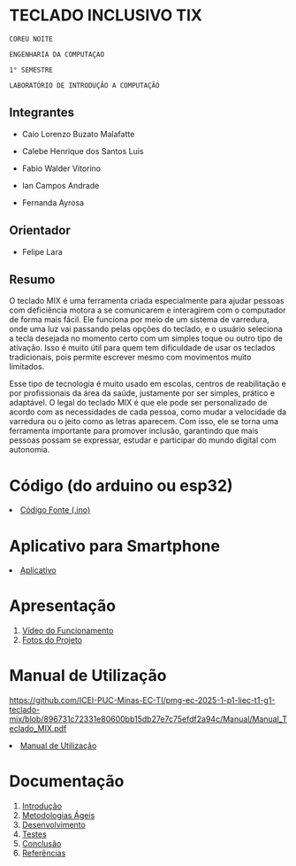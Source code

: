 # TECLADO INCLUSIVO TIX

`COREU NOITE`

`ENGENHARIA DA COMPUTAÇAO `

`1° SEMESTRE `

`LABORATÓRIO DE INTRODUÇÃO A COMPUTAÇÃO`


## Integrantes

* Caio Lorenzo Buzato Malafatte

* Calebe Henrique dos Santos Luis
* Fabio Walder Vitorino
* Ian Campos Andrade 
* Fernanda Ayrosa 

## Orientador

* Felipe Lara 

## Resumo

O teclado MIX é uma ferramenta criada especialmente para ajudar pessoas com deficiência motora a se comunicarem e interagirem com o computador de forma mais fácil. Ele funciona por meio de um sistema de varredura, onde uma luz vai passando pelas opções do teclado, e o usuário seleciona a tecla desejada no momento certo com um simples toque ou outro tipo de ativação. Isso é muito útil para quem tem dificuldade de usar os teclados tradicionais, pois permite escrever mesmo com movimentos muito limitados.

Esse tipo de tecnologia é muito usado em escolas, centros de reabilitação e por profissionais da área da saúde, justamente por ser simples, prático e adaptável. O legal do teclado MIX é que ele pode ser personalizado de acordo com as necessidades de cada pessoa, como mudar a velocidade da varredura ou o jeito como as letras aparecem. Com isso, ele se torna uma ferramenta importante para promover inclusão, garantindo que mais pessoas possam se expressar, estudar e participar do mundo digital com autonomia.


# Código (do arduino ou esp32)

<li><a href="Codigo/README.md"> Código Fonte (.ino)</a></li>

# Aplicativo para Smartphone

<li><a href="App/README.md"> Aplicativo </a></li>

# Apresentação

<ol>
<li><a href="Apresentacao/README.md"> Vídeo do Funcionamento</a></li>
<li><a href="Apresentacao/README.md"> Fotos do Projeto</a></li>
</ol>

# Manual de Utilização
https://github.com/ICEI-PUC-Minas-EC-TI/pmg-ec-2025-1-p1-liec-t1-g1-teclado-mix/blob/896731c72331e80600bb15db27e7c75efdf2a94c/Manual/Manual_Teclado_MIX.pdf
<li><a href="Manual/manual de utilização.md"> Manual de Utilização</a></li>


# Documentação

<ol>
<li><a href="Documentacao/01-Introducão.md"> Introdução</a></li>
<li><a href="Documentacao/02-Metodologias Ágeis.md"> Metodologias Ágeis</a></li>
<li><a href="Documentacao/03-Desenvolvimento.md"> Desenvolvimento </a></li>
<li><a href="Documentacao/04-Testes.md"> Testes </a></li>
<li><a href="Documentacao/05-Conclusão.md"> Conclusão </a></li>
<li><a href="Documentacao/06-Referências.md"> Referências </a></li>
</ol>


